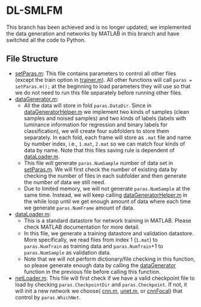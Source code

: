 # DL-SMLFM
This branch has been achieved and is no longer updated; we implemented the data generation and networks by MATLAB in this branch and have switched all the code to Python.

## File Structure
- [setParas.m](https://github.com/tianrui-qi/DL-SMLFM/blob/matlab-achieve/setParas.m): This file contains parameters to control all other files (except the train option in [trainer.m](https://github.com/tianrui-qi/DL-SMLFM/blob/matlab-achieve/trainer.m)). All other functions will call `paras = setParas.m();` at the beginning to load parameters they will use so that we do not need to run this file separately before running other files.  
- [dataGenerator.m](https://github.com/tianrui-qi/DL-SMLFM/blob/matlab-achieve/dataGenerator.m): 
	- All the data will store in fold `paras.DataDir`. Since in [dataGeneratorHelper.m](https://github.com/tianrui-qi/DL-SMLFM/blob/matlab-achieve/dataGeneratorHelper.m) we implement two kinds of samples (clean samples and noised samples) and two kinds of labels (labels with luminance information for regression and binary labels for classification), we will create four subfolders to store them separately. In each fold, each frame will store as `.mat` file and name by number index, i.e., `1.mat`, `2.mat` so we can match four kinds of data by name. Note that this files saving rule is dependent of [dataLoader.m](https://github.com/tianrui-qi/DL-SMLFM/blob/matlab-achieve/dataLoader.m).
	- This file will generate `paras.NumSample` number of data set in [setParas.m](https://github.com/tianrui-qi/DL-SMLFM/blob/matlab-achieve/setParas.m). We will first check the number of existing data by checking the number of files in each subfolder and then generate the number of data we still need.
	- Due to limited memory, we will not generate `paras.NumSample` at the same time. Instead, we will keep calling [dataGeneratorHelper.m](https://github.com/tianrui-qi/DL-SMLFM/blob/matlab-achieve/dataGeneratorHelper.m) in the while loop until we get enough amount of data where each time we generate `paras.NumFrame` amount of data. 
- [dataLoader.m](https://github.com/tianrui-qi/DL-SMLFM/blob/matlab-achieve/dataLoader.m): 
	- This is a standard datastore for network training in MATLAB. Please check MATLAB documentation for more detail. 
	- In this file, we generate a training datastore and validation datastore. More specifically, we read files from index 1 (`1.mat`) to `paras.NumTrain` as training data and `paras.NumTrain`+1 to `paras.NumSample` as validation data. 
	- Note that we will not perform dictionary/file checking in this function, so please generate enough data by calling the [dataGenerator](https://github.com/tianrui-qi/DL-SMLFM/blob/matlab-achieve/dataGenerator.m) function in the previous file before calling this function.
- [netLoader.m](https://github.com/tianrui-qi/DL-SMLFM/blob/matlab-achieve/netLoader.m): This file will first check if we have a valid checkpoint file to load by checking `paras.CheckpointDir` and `paras.Checkpoint`. If not, it will init a new network we choose( [cnn.m](https://github.com/tianrui-qi/DL-SMLFM/blob/matlab-achieve/cnn.m), [unet.m](https://github.com/tianrui-qi/DL-SMLFM/blob/matlab-achieve/unet.m), or [cnnFocal](https://github.com/tianrui-qi/DL-SMLFM/blob/matlab-achieve/cnnFocal.m)) that control by `paras.WhichNet`.
